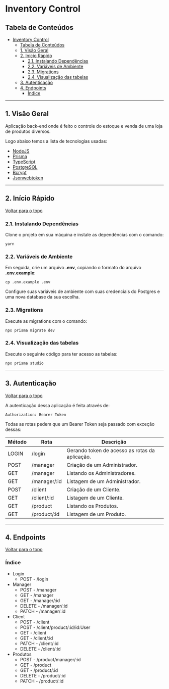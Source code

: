# Inventory Control

## Tabela de Conteúdos

- [Inventory Control](#inventory-control)
  - [Tabela de Conteúdos](#tabela-de-conteúdos)
  - [1. Visão Geral](#1-visão-geral)
  - [2. Início Rápido](#2-início-rápido)
    - [2.1. Instalando Dependências](#21-instalando-dependências)
    - [2.2. Variáveis de Ambiente](#22-variáveis-de-ambiente)
    - [2.3. Migrations](#23-migrations)
    - [2.4. Visualização das tabelas](#24-visualização-das-tabelas)
  - [3. Autenticação](#3-autenticação)
  - [4. Endpoints](#4-endpoints)
    - [Índice](#índice)

---

## 1. Visão Geral

Aplicação back-end onde é feito o controle do estoque e venda de uma loja de produtos diversos.

Logo abaixo temos a lista de tecnologias usadas:

- [NodeJS](https://nodejs.org/en/)
- [Prisma](https://www.prisma.io/)
- [TypeScript](https://www.typescriptlang.org/)
- [PostgreSQL](https://www.postgresql.org/)
- [Bcrypt](https://www.npmjs.com/package/bcrypt)
- [Jsonwebtoken](https://www.npmjs.com/package/jsonwebtoken)

---

## 2. Início Rápido

[ Voltar para o topo ](#tabela-de-conteúdos)

### 2.1. Instalando Dependências

Clone o projeto em sua máquina e instale as dependências com o comando:

```shell
yarn
```

### 2.2. Variáveis de Ambiente

Em seguida, crie um arquivo **.env**, copiando o formato do arquivo **.env.example**:

```
cp .env.example .env
```

Configure suas variáveis de ambiente com suas credenciais do Postgres e uma nova database da sua escolha.

### 2.3. Migrations

Execute as migrations com o comando:

```
npx prisma migrate dev
```

### 2.4. Visualização das tabelas

Execute o seguinte código para ter acesso as tabelas:

```
npx prisma studio
```

---

## 3. Autenticação

[ Voltar para o topo ](#tabela-de-conteúdos)

A autenticação dessa aplicação é feita através de:

```
Authorization: Bearer Token
```

Todas as rotas pedem que um Bearer Token seja passado com exceção dessas:

| Método | Rota         | Descrição                                      |
| ------ | ------------ | ---------------------------------------------- |
| LOGIN  | /login       | Gerando token de acesso as rotas da aplicação. |
| POST   | /manager     | Criação de um Administrador.                   |
| GET    | /manager     | Listando os Administradores.                   |
| GET    | /manager/:id | Listagem de um Administrador.                  |
| POST   | /client      | Criação de um Cliente.                         |
| GET    | /client/:id  | Listagem de um Cliente.                        |
| GET    | /product     | Listando os Produtos.                          |
| GET    | /product/:id | Listagem de um Produto.                        |

---

## 4. Endpoints

[ Voltar para o topo ](#tabela-de-conteúdos)

### Índice

- Login
  - POST - /login
- Manager
  - POST - /manager
  - GET - /manager
  - GET - /manager/:id
  - DELETE - /manager/:id
  - PATCH - /manager/:id
- Client
  - POST - /client
  - POST - /client/product/:id/id:User
  - GET - /client
  - GET - /client/:id
  - PATCH - /client/:id
  - DELETE - /client/:id
- Produtos
  - POST - /product/manager/:id
  - GET - /product
  - GET - /product/:id
  - DELETE - /product/:id
  - PATCH - /product/:id
